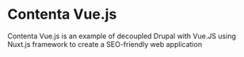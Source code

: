 # Contenta Vue.js

Contenta Vue.js is an example of decoupled Drupal with Vue.JS using Nuxt.js framework to create a SEO-friendly web application
